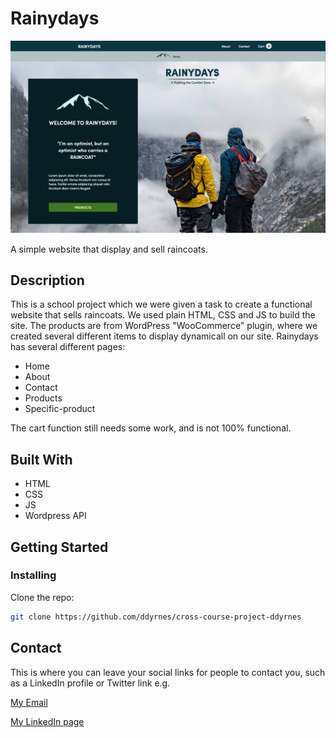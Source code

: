 # Rainydays

![Screenshot](rainydays_screenshot.jpg)

A simple website that display and sell raincoats.

## Description

This is a school project which we were given a task to create a functional website that sells raincoats.
We used plain HTML, CSS and JS to build the site. 
The products are from WordPress "WooCommerce" plugin, where we created several different items to display dynamicall on our site.
Rainydays has several different pages:
- Home
- About
- Contact
- Products
- Specific-product

The cart function still needs some work, and is not 100% functional.

## Built With

- HTML
- CSS
- JS
- Wordpress API

## Getting Started

### Installing

Clone the repo:

```bash
git clone https://github.com/ddyrnes/cross-course-project-ddyrnes
```

## Contact

This is where you can leave your social links for people to contact you, such as a LinkedIn profile or Twitter link e.g.

[My Email](dev.dyrnes@gmail.com)

[My LinkedIn page]([www.linkedin.com](https://www.linkedin.com/in/daniel-dyrnes-3a478a253/))

